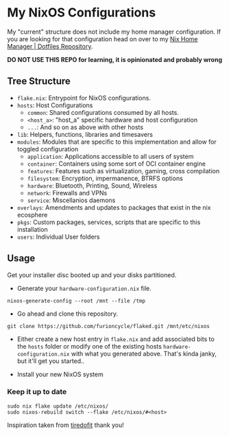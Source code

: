#  My NixOS Configurations

My "current" structure does not include my home manager configuration. If you are looking for that configuration head on over to my [Nix Home Manager | Dotfiles Repository](https://github.com/furioncycle/hogar).

**DO NOT USE THIS REPO for learning, it is opinionated and probably wrong**


## Tree Structure

- `flake.nix`: Entrypoint for NixOS configurations.
- `hosts`: Host Configurations
  - `common`: Shared configurations consumed by all hosts.
  - `<host_a>`: "host_a" specific hardware and host configuration
  - `...`: And so on as above with other hosts
- `lib`: Helpers, functions, libraries and timesavers
- `modules`: Modules that are specific to this implementation and allow for toggled configuration
  - `application`: Applications accessible to all users of system
  - `container`: Containers using some sort of OCI container engine
  - `features`: Features such as virtualization, gaming, cross compilation
  - `filesystem`: Encryption, impermanence, BTRFS options
  - `hardware`: Bluetooth, Printing, Sound, Wireless
  - `network`: Firewalls and VPNs
  - `service`: Miscellanios  daemons
- `overlays`: Amendments and updates to packages that exist in the nix ecosphere
- `pkgs`: Custom packages, services, scripts that are specific to this installation
- `users`: Individual User folders

## Usage

Get your installer disc booted up and your disks partitioned.

- Generate your `hardware-configuration.nix` file.

```
nixos-generate-config --root /mnt --file /tmp
```

- Go ahead and clone this repository.

```
git clone https://github.com/furioncycle/flaked.git /mnt/etc/nixos
```

- Either create a new host entry in `flake.nix` and add associated bits to the `hosts` folder or modify one of the existing hosts `hardware-configuration.nix` with what you generated above. That's kinda janky, but it'll get you started..

- Install your new NixOS system


### Keep it up to date

```
sudo nix flake update /etc/nixos/
sudo nixos-rebuild switch --flake /etc/nixos/#<host>
```

Inspiration taken from [tiredofit](https://github.com/tiredofit) thank you!
